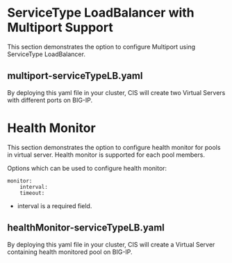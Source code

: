 # ServiceType LoadBalancer with Multiport Support

This section demonstrates the option to configure Multiport using ServiceType LoadBalancer.


## multiport-serviceTypeLB.yaml

By deploying this yaml file in your cluster, CIS will create two Virtual Servers with different ports on BIG-IP.

# Health Monitor

This section demonstrates the option to configure health monitor for pools in virtual server.
Health monitor is supported for each pool members.

Options which can be used to configure health monitor:

```
monitor:
    interval: 
    timeout: 
```
* interval is a required field.

## healthMonitor-serviceTypeLB.yaml

By deploying this yaml file in your cluster, CIS will create a Virtual Server containing health monitored pool on BIG-IP.